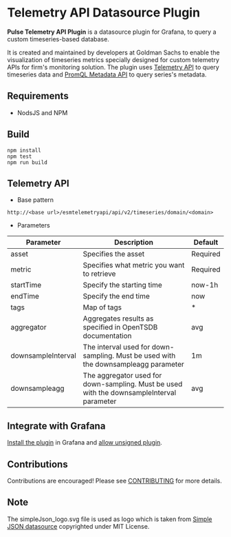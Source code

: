 # Telemetry API Datasource Plugin

**Pulse Telemetry API Plugin** is a datasource plugin for Grafana, to query a custom timeseries-based database. 

It is created and maintained by developers at Goldman Sachs to enable the visualization of timeseries metrics specially designed for custom telemetry APIs for firm's monitoring solution. The plugin uses [Telemetry API](#telemetry-api) to query timeseries data and [PromQL Metadata API](https://prometheus.io/docs/prometheus/latest/querying/api/#querying-metadata) to query series's metadata.

## Requirements

* NodsJS and NPM

## Build

```
npm install
npm test
npm run build
```

<a name="telemetry-api"></a>
## Telemetry API 

- Base pattern

```
http://<base url>/esmtelemetryapi/api/v2/timeseries/domain/<domain>
```

- Parameters

|Parameter   | Description  |   Default |
|---|---|---|
| asset  | Specifies the asset	  | Required  |
| metric  | Specifies what metric you want to retrieve  | Required |
| startTime | Specify the starting time	  | now-1h |
| endTime  | Specify the end time  | now |
| tags	| Map of tags | * |
| aggregator | 	Aggregates results as specified in OpenTSDB documentation | avg |
| downsampleInterval |	The interval used for down-sampling. Must be used with the downsampleagg parameter | 1m |
| downsampleagg	| The aggregator used for down-sampling. Must be used with the downsampleInterval parameter| avg |

## Integrate with Grafana

[Install the plugin](https://grafana.com/docs/grafana/latest/administration/plugin-management/#install-a-packaged-plugin) in Grafana and [allow unsigned plugin](https://grafana.com/docs/grafana/latest/administration/plugin-management/#allow-unsigned-plugins).

## Contributions

Contributions are encouraged! Please see [CONTRIBUTING](CONTRIBUTING.md) for more details.


## Note

The simpleJson_logo.svg file is used as logo which is taken from [Simple JSON datasource](https://github.com/grafana/simple-json-datasource/blob/master/src/img/simpleJson_logo.svg) copyrighted under MIT License.
